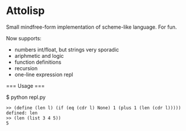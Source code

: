 Attolisp
========

Small mindfree-form implementation of scheme-like language. For fun.

Now supports:
* numbers int/float, but strings very sporadic
* ariphmetic and logic
* function definitions
* recursion
* one-line expression repl

=== Usage ===

$ python repl.py

```
>> (define (len l) (if (eq (cdr l) None) 1 (plus 1 (len (cdr l)))))        
defined: len
>> (len (list 3 4 5))
5
```
